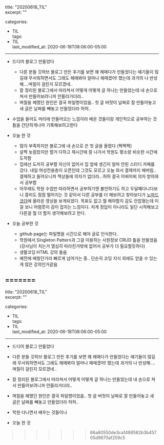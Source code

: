 title: "20200618_TIL"  
excerpt: ""  

categories:  
  - TIL  
tags:  
  - TIL  
last_modified_at: 2020-06-18T08:06:00-05:00  
---

* 드디어 블로그 만들었다  
	* 다른 분들 깃허브 블로그 만든 후기를 보면 꽤 헤매다가 만들었다는 얘기들이 많길래 무서워하면서도
그래도 헤매봐야 얼마나 헤매겠어! 했는데 과거의 나 반성해....며칠이 걸린지 모르겠네..
	* 잘 정리된 블로그에서 따라쳐서 어떻게 어떻게 글 하나는 만들었는데 내 손으로 쳐서 만들어보려니까 안올라가더라..
	* 며칠을 헤맸던 원인은 결국 파일명이었음.. 첫 글 버젓이 날짜로 잘 만들어놓고 새 글은 날짜를 빼놓고 만들었더라 허허..

* 수업을 들어도 머리에 안들어오는 느낌이라 배운 것들이랑 개인적으로 공부하는 것들을 간단하게나마 기록해보려고한다

* 오늘 한 것  
  * 많이 부족하지만 블로그에 내 손으로 쓴 첫 글을 올렸다 (짝짝짝)  
  * 살짝 늦잠잤지만 할거 다하고 제시간에 잘 나가서 학원도 평소랑 비슷한 시간에 도착함
  * 집에선 도저히 공부할 자신이 없어서 집 앞에 생긴지 얼마 안된 스터디 카페를 갔다. 내일 여성전용층이 오픈인데 그것도 모르고 오늘 와서 결제까지 해버림..
결제하고 들어오니까 책상들에 의자가 없더라...허허 결국 어찌어찌 의자 받아와서 공부함
  * 아무래도 학원 수업만 따라하면서 공부하기엔 불안하기도 하고 두달째다니다보니 흥미도 점점 떨어지는 것 같아서 다른 공부를 더 해보려고 찾아보다가
[노마드코더](https://youtu.be/ODa9mY2bEEc)에 올라온 영상을 보게되었다. 목표도 없고 뭘 해야할지 감도 안잡혔는데 이걸 보니 어렴풋이 감이 잡히는 느낌이다.
저게 정답이 아니라도 일단 시작해보고 다른걸 뭘 더 할지 생각해보려고 한다.

* 오늘 공부한 것
  * github page는 파일명을 시간으로 해야 글로 인식한다.
  * 학원에서 Singleton Pattern과 그걸 이용하는 사원정보 CRUD 틀을 만들었음 (강사님이 치는거 열심히 따라친거밖에 없어서 공부가 더 필요할듯하다)
  * 생활코딩 HTML 강의 들음
   * 예전에 배웠던거라 빠르게 넘어가는 중.. 단순히 코딩 지식 외에도 얻을 수 있는게 많은 강의인거같음


=======
---  
title: "20200618_TIL"  
excerpt: ""  

categories:  
  - TIL  
tags:  
  - TIL  
last_modified_at: 2020-06-18T08:06:00-05:00  
---

* 드디어 블로그 만들었다  
* 다른 분들 깃허브 블로그 만든 후기를 보면 꽤 헤매다가 만들었다는 얘기들이 많길래 무서워하면서도
그래도 헤매봐야 얼마나 헤매겠어! 했는데 과거의 나 반성해....며칠이 걸린지 모르겠네..
* 잘 정리된 블로그에서 따라쳐서 어떻게 어떻게 글 하나는 만들었는데 내 손으로 쳐서 만들어보려니까 안올라가더라..
* 며칠을 헤맸던 원인은 결국 파일명이었음.. 첫 글 버젓이 날짜로 잘 만들어놓고 새 글은 날짜를 빼놓고 만들었더라 허허..

* 학원 다니면서 배우는 것들이나 

* 오늘 한 것  


>>>>>>> 66a80550de3ca1499582b3b45705d9670af259c5

